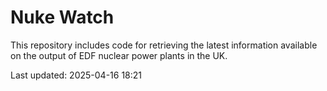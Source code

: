 # Nuke Watch

This repository includes code for retrieving the latest information available on the output of EDF nuclear power plants in the UK.

Last updated: 2025-04-16 18:21
